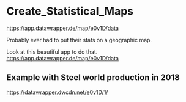# Create_Statistical_Maps

https://app.datawrapper.de/map/e0v1D/data


Probably ever had to put their stats on a geographic map.

Look at this beautiful app to do that.
https://app.datawrapper.de/map/e0v1D/data

## Example with Steel world production in 2018

https://datawrapper.dwcdn.net/e0v1D/1/



